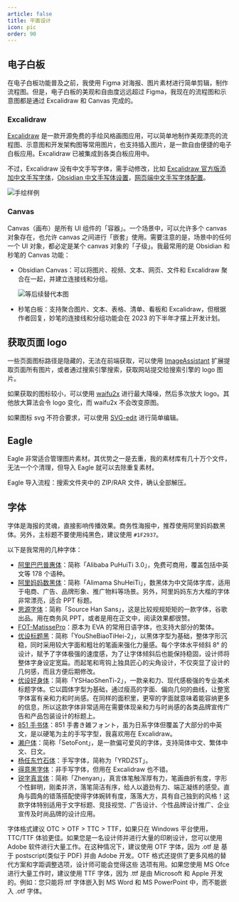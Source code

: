 ```yaml
---
article: false
title: 平面设计
icon: pic
order: 90
---
```


## 电子白板

在电子白板功能普及之前，我使用 Figma 对海报、图片素材进行简单剪辑，制作流程图。但是，电子白板的美观和自由度远远超过 Figma，我现在的流程图和示意图都是通过 Excalidraw 和 Canvas 完成的。

### Excalidraw

[Excalidraw](https://github.com/excalidraw/excalidraw) 是一款开源免费的手绘风格画图应用，可以简单地制作美观漂亮的流程图、示意图和开发架构图等常用图片，也支持插入图片，是一款自由便捷的电子白板应用。Excalidraw 已被集成到各类白板应用中。

不过，Excalidraw 没有中文手写字体，需手动修改，比如 [Excalidraw 官方版添加中文手写字体](https://blog.csdn.net/qq_34802028/article/details/127927960)，[Obsidian 中文手写体设置](https://blog.csdn.net/qq_26176515/article/details/126005295)，[网页端中文手写字体配置](https://zhuanlan.zhihu.com/p/577420136)。

![](https://img.newzone.top/2023-01-23-20-53-36.png "手绘样例")

### Canvas

Canvas（画布）是所有 UI 组件的「容器」。一个场景中，可以允许多个 canvas 对象存在，也允许 canvas 之间进行「嵌套」使用。需要注意的是，场景中的任何一个 UI 对象，都必定是某个 canvas 对象的「子级」。我最常用的是 Obsidian 和秒笔的 Canvas 功能：

- Obsidian Canvas：可以将图片、视频、文本、网页、文件和 Excalidraw 聚合在一起，并建立连接线和分组。

  ![等后续替代本图](https://obsidian.md/images/canvas/canvas-hero.png "Obsidian canvas 样例")

- 秒笔白板：支持聚合图片、文本、表格、清单、看板和 Excalidraw，但根据作者回复，妙笔的连接线和分组功能会在 2023 的下半年才摆上开发计划。

## 获取页面 logo

一些页面图标路径是隐藏的，无法在前端获取，可以使用 [ImageAssistant](https://chrome.google.com/webstore/detail/imageassistant-batch-imag/dbjbempljhcmhlfpfacalomonjpalpko) 扩展提取页面所有图片，或者通过搜索引擎搜索，获取网站提交给搜索引擎的 logo 图片。

如果获取的图标较小，可以使用 [waifu2x](http://waifu2x.udp.jp/index.zh-CN.html) 进行最大降噪，然后多次放大 logo。其他放大算法会令 logo 变化，而 waifu2x 不会改变原图。

如果图标 svg 不符合要求，可以使用 [SVG-edit](https://svgedit.netlify.app/editor/index.html) 进行简单编辑。

## Eagle

Eagle 非常适合管理图片素材。其优势之一是去重，我的素材库有几十万个文件，无法一个个清理，但导入 Eagle 就可以去除重复素材。

Eagle 导入流程：搜索文件夹中的 ZIP/RAR 文件，确认全部解压。

## 字体

字体是海报的灵魂，直接影响传播效果。商务性海报中，推荐使用阿里妈妈数黑体。另外，主标题不要使用纯黑色，建议使用 `#1F2937`。

以下是我常用的几种字体：

- [阿里巴巴普惠体](https://www.alibabafonts.com/#/font)：简称「Alibaba PuHuiTi 3.0」，免费可商用，覆盖包括中英文等 178 个语种。
- [阿里妈妈数黑体](https://fonts.alibabagroup.com/#/more)：简称「Alimama ShuHeiTi」，数黑体为中文简体字库，适用于电商、广告、品牌形象、推广物料等场景。另外，阿里妈妈东方大楷的字体非常漂亮，适合 PPT 标题。
- [思源字体](https://github.com/adobe-fonts/source-han-sans/)：简称「Source Han Sans」，这是比较规规矩矩的一款字体，谷歌出品。用在商务风 PPT，或者是用在正文中，阅读效果都很赞。
- [FOT-MatissePro](https://www.mianfeiziti.com/fonts-fotmatisseprom)：原本为 EVA 的常用日语字体，也支持大部分的繁体。
- [优设标题黑](https://www.fonts.net.cn/font-38213257557.html)：简称「YouSheBiaoTiHei-2」，以黑体字型为基础，整体字形沉稳，同时采用较大字面和粗壮的笔画来强化力量感。每个字体水平倾斜 8° 的设计，赋予了字体极强的速度感，为了让字体倾斜后也能保持稳固，设计师将整体字身设定宽扁。而起笔和弯钩上独具匠心的尖角设计，不仅突显了设计的几何感，而且方便后期修改。
- [优设好身体](https://www.fonts.net.cn/font-38877223362.html)：简称「YSHaoShenTi-2」，一款亲和力、现代感极强的专业美术标题字体。它以圆体字型为基础，通过瘦高的字面、偏向几何的曲线，让整宽字体富有亲和力和时尚感。在同样的面积里，更窄的字面就意味着能容纳更多的信息，所以这款字体非常适用在需要体现亲和力与时尚感的各类品牌宣传广告和产品包装设计的标题上。
- [851 手书体](https://www.100font.com/thread-114.htm)：851 手書き雑フォント，虽为日系字体但覆盖了大部分的中英文，是以硬笔为主的手写字型，我喜欢用在 Excalidraw。
- [濑户体](https://www.100font.com/thread-69.htm)：简称「SetoFont」，是一款偏可爱风的字体，支持简体中文、繁体中文、日文。
- [杨任东竹石体](https://www.fonts.net.cn/font-35850420097.html)：手写字体，简称为「YRDZST」。
- [得意黑字体](https://github.com/atelier-anchor/smiley-sans/releases)：非手写字体，但用在 Excalidraw 也不错。
- [锐字真言体](https://www.fonts.net.cn/font-35961736892.html)：简称「Zhenyan」，真言体笔触浑厚有力，笔画曲折有度，字形个性鲜明，刚柔并济，落笔简洁有序，给人以遒劲有力、端正凝练的感受。直角与圆角的错落搭配使得字体婉转有度，落落大方，具有自己独到的风格！这款字体特别适用于文字标题、竞技视觉、广告设计、个性品牌设计推广、企业宣传及时尚品牌的设计应用。

字体格式建议 OTC > OTF > TTC > TTF，如果只在 Windows 平台使用，TTC/TTF 体验更佳。如果您是一名设计师并进行大量的印刷设计，您可以使用 Adobe 软件进行大量工作。在这种情况下，建议使用 OTF 字体，因为 .otf 是 基于 postscript(类似于 PDF) 并由 Adobe 开发。OTF 格式还提供了更多风格的替代方案和字距调整选项，设计师可能会觉得这些 选项有用。如果您使用 MS Ofce 进行大量工作时，建议使用 TTF 字体，因为 .ttf 是由 Microsoft 和 Apple 开发的。例如：您只能将.ttf 字体嵌入到 MS Word 和 MS PowerPoint 中，而不能嵌入 .otf 字体。
